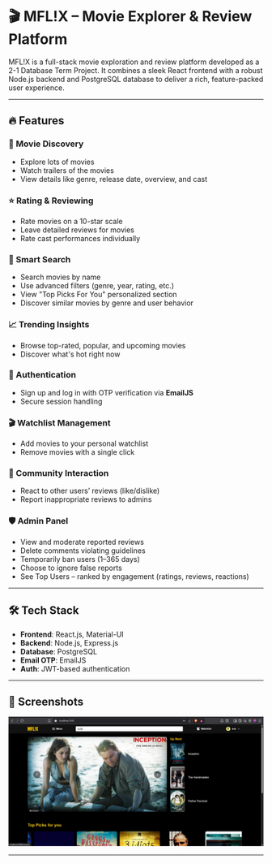 # 🎬 MFL!X – Movie Explorer & Review Platform

MFL!X is a full-stack movie exploration and review platform developed as a 2-1 Database Term Project. It combines a sleek React frontend with a robust Node.js backend and PostgreSQL database to deliver a rich, feature-packed user experience.

---

## 🔥 Features

### 🎥 Movie Discovery
- Explore lots of movies
- Watch trailers of the movies
- View details like genre, release date, overview, and cast

### ⭐ Rating & Reviewing
- Rate movies on a 10-star scale
- Leave detailed reviews for movies
- Rate cast performances individually

### 🧠 Smart Search
- Search movies by name
- Use advanced filters (genre, year, rating, etc.)
- View "Top Picks For You" personalized section
- Discover similar movies by genre and user behavior

### 📈 Trending Insights
- Browse top-rated, popular, and upcoming movies
- Discover what's hot right now

### 🔐 Authentication
- Sign up and log in with OTP verification via **EmailJS**
- Secure session handling

### 🎬 Watchlist Management
- Add movies to your personal watchlist
- Remove movies with a single click

### 💬 Community Interaction
- React to other users’ reviews (like/dislike)
- Report inappropriate reviews to admins

### 🛡️ Admin Panel
- View and moderate reported reviews
- Delete comments violating guidelines
- Temporarily ban users (1–365 days)
- Choose to ignore false reports
- See Top Users – ranked by engagement (ratings, reviews, reactions)

---

## 🛠️ Tech Stack

- **Frontend**: React.js, Material-UI
- **Backend**: Node.js, Express.js
- **Database**: PostgreSQL
- **Email OTP**: EmailJS
- **Auth**: JWT-based authentication

---

## 📸 Screenshots

![UI](screenshot.png)


---


